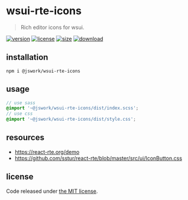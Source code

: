 # wsui-rte-icons
> Rich editor icons for wsui.

[![version][version-image]][version-url]
[![license][license-image]][license-url]
[![size][size-image]][size-url]
[![download][download-image]][download-url]

## installation
```shell
npm i @jswork/wsui-rte-icons
```

## usage
```scss
// use sass
@import '~@jswork/wsui-rte-icons/dist/index.scss';
// use css
@import '~@jswork/wsui-rte-icons/dist/style.css';
```

## resources
- https://react-rte.org/demo
- https://github.com/sstur/react-rte/blob/master/src/ui/IconButton.css

## license
Code released under [the MIT license](https://github.com/afeiship/wsui-rte-icons/blob/master/LICENSE.txt).

[version-image]: https://img.shields.io/npm/v/@jswork/wsui-rte-icons
[version-url]: https://npmjs.org/package/@jswork/wsui-rte-icons

[license-image]: https://img.shields.io/npm/l/@jswork/wsui-rte-icons
[license-url]: https://github.com/afeiship/wsui-rte-icons/blob/master/LICENSE.txt

[size-image]: https://img.shields.io/bundlephobia/minzip/@jswork/wsui-rte-icons
[size-url]: https://github.com/afeiship/wsui-rte-icons/blob/master/dist/wsui-rte-icons.min.js

[download-image]: https://img.shields.io/npm/dm/@jswork/wsui-rte-icons
[download-url]: https://www.npmjs.com/package/@jswork/wsui-rte-icons

